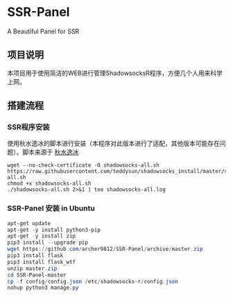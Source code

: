 # SSR-Panel
A Beautiful Panel for SSR

## 项目说明 ##
本项目用于使用简洁的WEB进行管理ShadowsocksR程序，方便几个人用来科学上网。

## 搭建流程 ##
### SSR程序安装 ###
使用秋水逸冰的脚本进行安装（本程序对此版本进行了适配，其他版本可能存在问题）。脚本来源于 [秋水逸冰](https://teddysun.com/486.html)
```Shell
wget --no-check-certificate -O shadowsocks-all.sh https://raw.githubusercontent.com/teddysun/shadowsocks_install/master/shadowsocks-all.sh
chmod +x shadowsocks-all.sh
./shadowsocks-all.sh 2>&1 | tee shadowsocks-all.log
```
### SSR-Panel 安装 in Ubuntu ###
```PowerShell
apt-get update
apt-get -y install python3-pip
apt-get -y install zip
pip3 install --upgrade pip
wget https://github.com/archer9812/SSR-Panel/archive/master.zip
pip3 install flask
pip3 install flask_wtf
unzip master.zip
cd SSR-Panel-master
cp -f config/config.json /etc/shadowsocks-r/config.json
nohup python3 manage.py
```
